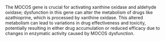 The MOCOS gene is crucial for activating xanthine oxidase and aldehyde oxidase; dysfunction in this gene can alter the metabolism of drugs like azathioprine, which is processed by xanthine oxidase. This altered metabolism can lead to variations in drug effectiveness and toxicity, potentially resulting in either drug accumulation or reduced efficacy due to changes in enzymatic activity caused by MOCOS dysfunction.